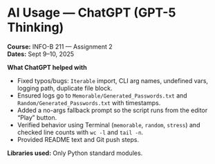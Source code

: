 # AI Usage — ChatGPT (GPT-5 Thinking)

**Course:** INFO-B 211 — Assignment 2  
**Dates:** Sept 9–10, 2025

**What ChatGPT helped with**
- Fixed typos/bugs: `Iterable` import, CLI arg names, undefined vars, logging path, duplicate file block.
- Ensured logs go to `Memorable/Generated_Passwords.txt` and `Random/Generated_Passwords.txt` with timestamps.
- Added a no-args fallback prompt so the script runs from the editor “Play” button.
- Verified behavior using Terminal (`memorable`, `random`, `stress`) and checked line counts with `wc -l` and `tail -n`.
- Provided README text and Git push steps.

**Libraries used:** Only Python standard modules.

